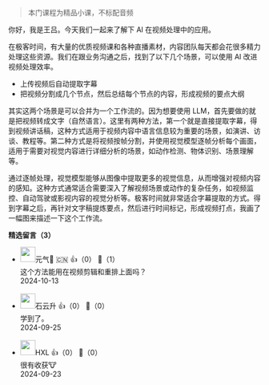 > 本门课程为精品小课，不标配音频

你好，我是王吕。今天我们一起来了解下 AI 在视频处理中的应用。

在极客时间，有大量的优质视频课和各种直播素材，内容团队每天都会花很多精力处理这些资源。我们在跟业务沟通之后，找到了以下几个场景，可以使用 AI 改进视频处理效率。

- 上传视频后自动提取字幕
- 把视频分割成几个节点，然后总结每个节点的内容，形成视频的要点大纲

其实这两个场景是可以合并为一个工作流的。因为想要使用 LLM，首先要做的就是把视频转成文字（自然语言）。这里有两种方法，第一个就是直接提取字幕，得到视频讲话稿，这种方式适用于视频内容中语言信息较为重要的场景，如演讲、访谈、教程等。第二种方式是将视频按帧分割，并使用视觉模型逐帧分析每个画面，适用于需要对视觉内容进行详细分析的场景，如动作检测、物体识别、场景理解等。

通过逐帧处理，视觉模型能够从图像中提取更多的视觉信息，从而增强对视频内容的感知。这种方式通常适合需要深入了解视频场景或动作的复杂任务，如视频监控、自动驾驶或影视内容的视觉分析等。极客时间就非常适合字幕提取的方式。得到字幕之后，再针对文字稿提炼要点，然后进行时间标记，形成视频打点，我画了一幅图来描述一下这个工作流。
<div><strong>精选留言（3）</strong></div><ul>
<li><img src="https://static001.geekbang.org/account/avatar/00/20/02/6f/7e125dd5.jpg" width="30px"><span>元气🍣 🇨🇳</span> 👍（0） 💬（1）<div>这个方法能用在视频剪辑和重排上面吗？</div>2024-10-13</li><br/><li><img src="https://static001.geekbang.org/account/avatar/00/0f/a0/c3/c5db35df.jpg" width="30px"><span>石云升</span> 👍（0） 💬（0）<div>学到了。</div>2024-09-25</li><br/><li><img src="https://static001.geekbang.org/account/avatar/00/28/27/1f/42059b0f.jpg" width="30px"><span>HXL</span> 👍（0） 💬（0）<div>很有收获🐮</div>2024-09-23</li><br/>
</ul>